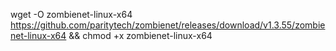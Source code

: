 wget -O zombienet-linux-x64 https://github.com/paritytech/zombienet/releases/download/v1.3.55/zombienet-linux-x64 && chmod +x zombienet-linux-x64
